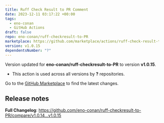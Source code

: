 ```yaml
---
title: Ruff Check Result to PR Comment
date: 2023-12-11 03:17:22 +00:00
tags:
  - eno-conan
  - GitHub Actions
draft: false
repo: eno-conan/ruff-checkresult-to-PR
marketplace: https://github.com/marketplace/actions/ruff-check-result-to-pr-comment
version: v1.0.15
dependentsNumber: "?"
---
```



Version updated for **eno-conan/ruff-checkresult-to-PR** to version **v1.0.15**.
- This action is used across all versions by **?** repositories.

Go to the [GitHub Marketplace](https://github.com/marketplace/actions/ruff-check-result-to-pr-comment) to find the latest changes.

## Release notes

**Full Changelog**: https://github.com/eno-conan/ruff-checkresult-to-PR/compare/v1.0.14...v1.0.15
